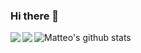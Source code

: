 ### Hi there 👋

![Matteo's github stats](https://github-readme-stats.vercel.app/api?username=matteo1989it&show_icons=true&title_color=fff&icon_color=79ff97&text_color=9f9f9f&bg_color=151515)
<a href="https://github.com/matteo1989it/ExplainableAi">
  <img align="left" src="https://github-readme-stats.vercel.app/api/pin/?username=matteo1989it&repo=ExplainableAi&title_color=fff&icon_color=79ff97&text_color=9f9f9f&bg_color=151515" />
</a>
<a href="https://github.com/matteo1989it/Ansible">
  <img align="left" src="https://github-readme-stats.vercel.app/api/pin/?username=matteo1989it&repo=Ansible&title_color=fff&icon_color=79ff97&text_color=9f9f9f&bg_color=151515" />
</a>
<!--
**matteo1989it/matteo1989it** is a ✨ _special_ ✨ repository because its `README.md` (this file) appears on your GitHub profile.

Here are some ideas to get you started:

- 🔭 I’m currently working on ...
- 🌱 I’m currently learning ...
- 👯 I’m looking to collaborate on ...
- 🤔 I’m looking for help with ...
- 💬 Ask me about ...
- 📫 How to reach me: ...
- 😄 Pronouns: ...
- ⚡ Fun fact: ...
-->

